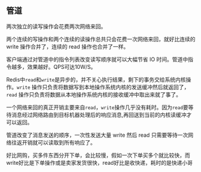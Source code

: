 ## 管道

两次独立的读写操作会花费两次网络来回。

两个连续的写操作和两个连续的读操作总共只会花费一次网络来回，就好比连续的 write 操作合并了，连续的 read 操作也合并了一样。

客户端通过对管道中的指令列表改变读写顺序就可以大幅节省 IO 时间。管道中指令越多，效果越好。QPS可达10W/S。

Redis中`read`和`write`是异步的，并不关心执行结果，剩下的事务交给系统内核操作。`write` 操作只负责将数据写到本地操作系统内核的发送缓冲然后就返回了，`read` 操作只负责将数据从本地操作系统内核的接收缓冲中取出来就了事了。

一个网络来回的真正开销主要来自`read`，`write`操作几乎没有耗时。因为`read`要等待消息经过网络路由到目标机器处理后的响应消息,再回送到当前的内核读缓冲才可以返回。

管道改变了消息发送的顺序，一次性发送大量 write 然后 read 只需要等待一次网络往返开销就可以读取到所有响应了。


好比网购，买多件东西分开下单，会比较慢，假如一次下单买多个就比较快，而write好比是下单操作或是卖家发货很快，read好比是收快递，耗时的是快递小哥